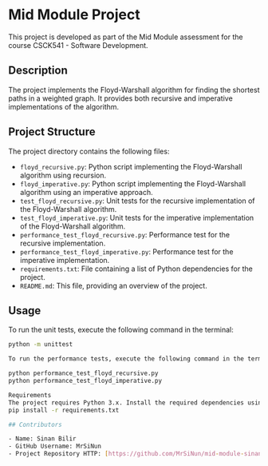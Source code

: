 # Mid Module Project

This project is developed as part of the Mid Module assessment for the course CSCK541 - Software Development.

## Description

The project implements the Floyd-Warshall algorithm for finding the shortest paths in a weighted graph. It provides both recursive and imperative implementations of the algorithm.

## Project Structure

The project directory contains the following files:

- `floyd_recursive.py`: Python script implementing the Floyd-Warshall algorithm using recursion.
- `floyd_imperative.py`: Python script implementing the Floyd-Warshall algorithm using an imperative approach.
- `test_floyd_recursive.py`: Unit tests for the recursive implementation of the Floyd-Warshall algorithm.
- `test_floyd_imperative.py`: Unit tests for the imperative implementation of the Floyd-Warshall algorithm.
- `performance_test_floyd_recursive.py`: Performance test for the recursive implementation.
- `performance_test_floyd_imperative.py`: Performance test for the imperative implementation.
- `requirements.txt`: File containing a list of Python dependencies for the project.
- `README.md`: This file, providing an overview of the project.

## Usage

To run the unit tests, execute the following command in the terminal:

```bash
python -m unittest

To run the performance tests, execute the following command in the terminal:

python performance_test_floyd_recursive.py
python performance_test_floyd_imperative.py

Requirements
The project requires Python 3.x. Install the required dependencies using the following command:
pip install -r requirements.txt

## Contributors 

- Name: Sinan Bilir
- GitHub Username: MrSiNun
- Project Repository HTTP: [https://github.com/MrSiNun/mid-module-sinanbilir.git](https://github.com/MrSiNun/mid-module-sinanbilir.git)


